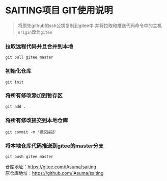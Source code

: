 # SAITING项目 GIT使用说明

>	将原先github的ssh公钥复制到gitee中 并将拉取和推送代码命令中的主机`origin`改为`gitee`

### 拉取远程代码并且合并到本地
	git pull gitee master

### 初始化仓库 
	git init

### 将所有修改添加到暂存区
	git add . 

### 将所有修改提交到本地仓库 
	git commit -m '提交描述'

### 将本地仓库代码推送到gitee的master分支 
	git push gitee master 


仓库地址：https://gitee.com/iAsuma/saiting  
原仓库地址：https://github.com/iAsuma/saiting
